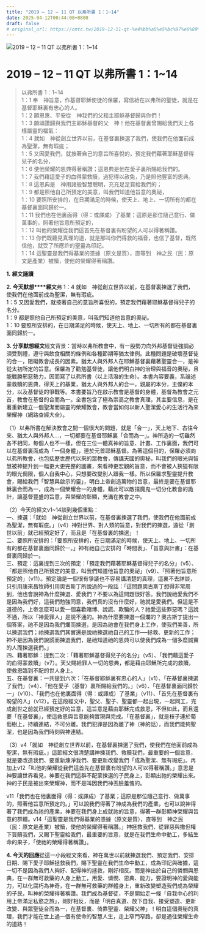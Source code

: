 ```yaml
---
title: "2019 – 12 – 11 QT 以弗所書 1：1~14"
date: 2025-04-12T00:44:08+0800
draft: false
# original_url: https://cmtc.tw/2019-12-11-qt-%e4%bb%a5%e5%bc%97%e6%89%80%e6%9b%b8-1%ef%bc%9a114
---
```


![2019 – 12 – 11 QT 以弗所書 1：1\~14](/images/qt.jpg   "2019 – 12 – 11 QT 以弗所書 1：1\~14")

# 2019 – 12 – 11 QT 以弗所書 1：1\~14

> 以弗所書 1：1\~14  
> 1：1 奉　神旨意，作基督耶穌使徒的保羅，寫信給在以弗所的聖徒，就是在基督耶穌裏有忠心的人。  
> 1：2 願恩惠、平安從　神我們的父和主耶穌基督歸與你們！  
> 1：3 願頌讚歸與我們主耶穌基督的父　神！他在基督裏曾賜給我們天上各樣屬靈的福氣：  
> 1：4 就如　神從創立世界以前，在基督裏揀選了我們，使我們在他面前成為聖潔，無有瑕疵；  
> 1：5 又因愛我們，就按著自己的意旨所喜悅的，預定我們藉著耶穌基督得兒子的名分，  
> 1：6 使他榮耀的恩典得著稱讚；這恩典是他在愛子裏所賜給我們的。  
> 1：7 我們藉這愛子的血得蒙救贖，過犯得以赦免，乃是照他豐富的恩典。  
> 1：8 這恩典是　神用諸般智慧聰明，充充足足賞給我們的；  
> 1：9 都是照他自己所預定的美意，叫我們知道他旨意的奧祕，  
> 1：10 要照所安排的，在日期滿足的時候，使天上、地上、一切所有的都在基督裏面同歸於一。  
> 1：11 我們也在他裏面得（得：或譯成）了基業；這原是那位隨己意行、做萬事的，照著他旨意所預定的，  
> 1：12 叫他的榮耀從我們這首先在基督裏有盼望的人可以得著稱讚。  
> 1：13 你們既聽見真理的道，就是那叫你們得救的福音，也信了基督，既然信他，就受了所應許的聖靈為印記。  
> 1：14 這聖靈是我們得基業的憑據（原文是質），直等到　神之民（民：原文是產業）被贖，使他的榮耀得著稱讚。

**1.** **經文誦讀**

**2. 今天默想****經文**弗 1：4 就如　神從創立世界以前，在基督裏揀選了我們，使我們在他面前成為聖潔，無有瑕疵。  
1：5 又因愛我們，就按著自己的意旨所喜悅的，預定我們藉著耶穌基督得兒子的名分。  
1：9 都是照他自己所預定的美意，叫我們知道他旨意的奧祕。  
1：10 要照所安排的，在日期滿足的時候，使天上、地上、一切所有的都在基督裏面同歸於一。

**3. 分享默想經文**經文背景：當時以弗所教會中，有一股勢力向外邦基督徒強調必須受割禮，遵守與飲食相關的條例和各種節期等猶太律例。此種問題是破壞基督徒的合一，阻礙教會成長的因素。猶太人與外邦人在耶穌基督裏藉著聖靈合一，是神從太初所定的旨意。保羅為了勸勉基督徒，讓他們明白神的治理與福音的奧秘，且能戰勝邪惡勢力，因而寫了以弗所書（以上活潑的生命）。本書內容要義，系論述蒙救贖的恩典，得天上的基業，猶太人與外邦人的合一，親屬的本分，主僕的本分，以及基督徒的爭戰等。本書要旨乃在啟示教會是基督的身體，基督為教會之元首，教會在基督的合而為一。全書包含了極為崇高之教會真理，其主要信息，是在著重新建立一個聖潔而屬靈的榮耀教會，教會當如何以新人聖潔愛心的生活行為來榮耀神（網路查經大全）。

（1）以弗所書在解決教會之間一個很大的問題，就是「合一」，天上地下、古往今來、猶太人與外邦人…，一切都要在基督耶穌裏「合而為一」。神所造的一切雖然各不相同，每個人也不一樣，但在三位一體真神的旨意、計畫、工作裏面，我們可以在基督裏面成為「一個身體」，連於元首耶穌基督。為著這個目的，保羅必須向以弗所教會，也包括歷世歷代以來的眾教會，傳講天國的奧秘，叫我們的眼光與智慧被神提升到一幅更大更完整的圖畫，來看神更宏觀的旨意，而不會被人狹獈有限的眼光侷限，個人自我中心，只想要改變別人跟我一樣。所以保羅求聖靈提升教會，賜給我們「智慧與啟示的靈」，明白上帝創造萬物的旨意，最終是要在基督耶穌裏合而為一，成為一個榮耀合一的身體，藉此可以敵擋魔鬼一切分化教會的詭計，讓基督豐盛的旨意，與榮耀的彰顯，充滿在教會之中。

（2）今天的經文v1\~14談到幾個重點：  
一、揀選：「就如　神從創立世界以前，在基督裏揀選了我們，使我們在他面前成為聖潔，無有瑕疵。」（v4）神對世界、對人類的旨意，對我們的揀選，遠從「創世以前」就已經預定好了，而且是「在基督裏的揀選」！  
二、要照所安排的：「要照所安排的，在日期滿足的時候，使天上、地上、一切所有的都在基督裏面同歸於一。」神有祂自己安排的「時間表」、「旨意與計畫」：在基督裏同歸於一。  
三、預定：這裏提到三次的預定：「預定我們藉著耶穌基督得兒子的名分」（v5）、「都是照他自己所預定的美意，叫我們知道他旨意的奧祕」（v9）、「照著他旨意所預定的」（v11）。預定論是一個很有爭議也不容易講清楚的真理，這裏不去詳談，只引用康來昌牧師引用奧古斯丁所說過的一段話：「這問題奧古斯丁想得非常周到，他也會說神為什麼揀選、愛我們？不要以為這問題很好答。我們說祂愛我們不是因為我們好，這我們勉強同意，我們真的沒有什麼好，祂就是愛我們。但這是不道德的，上帝怎麼可以愛一個喜歡賭博、說謊、欺騙的人？祂愛這些罪惡嗎？這說不通，所以「神愛罪人」是說不通的。神為什麼要揀選一個爛的？奧古斯丁提出一個答案，祂不是因為我們爛而揀選，是因為祂會在我們身上工作，使我們美善，所以揀選我們；祂揀選我們其實還是說祂揀選祂自己的工作──拯救、更新的工作；神不是因為我們說謊而揀選我們，是祂知道祂的恩典可以使我們成為一個多麼誠實的人而揀選我們。」  
四、藉著耶穌：提到二次：「藉著耶穌基督得兒子的名分」（v5）、「我們藉這愛子的血得蒙救贖」（v7）。天父賜給罪人一切的恩典，都是藉由耶穌所完成的救贖，使救恩臨到不配的世人身上。  
五、在基督裏：一共提到六次：「在基督耶穌裏有忠心的人」（v1）、「在基督裏揀選了我們」（v4）、「他在愛子（基督）裏所賜給我們的。」（v6）、「在基督裏面同歸於一」（v10）、「我們也在他裏面得（得：或譯成）了基業」（v11）、「首先在基督裏有盼望的人」（v12）。在這段經文中，聖父、聖子、聖靈都一起出現，一起同工，完成創世之前就已經預定好的旨意，這旨意是藉由耶穌完成救恩，不但如此，而且還要「在基督裏」，使這救恩與旨意能夠實現與完成。「在基督裏」，就是枝子連於葡萄樹上，持續連結，不可分離。我們犯罪是因為離了神（神的話），而我們能夠聖潔，也是因為我們時刻與神連結。

（3）v4「就如　神從創立世界以前，在基督裏揀選了我們，使我們在他面前成為聖潔，無有瑕疵。」這節經文很清楚講神揀我們、救贖我們，最重要的一個旨意，就是要改造我們、要重新煉淨我們、要更新改變我們「成為聖潔、無有瑕疪」。再加上v12「叫他的榮耀從我們這首先在基督裏有盼望的人可以得著稱讚。」意思是神要讓世界看見，神要在我們這群不配蒙揀選的子民身上，彰顯出祂的榮耀出來。神的子民是被出來榮耀神，而不是叫因我們神丟臉羞愧的。

v11「我們也在他裏面得（得：或譯成）了基業；這原是那位隨己意行、做萬事的，照著他旨意所預定的。」可以說我們得著了神成為我們的產業，也可以說神得著了我們成為祂的產業，神要在我們身上成就祂的旨意，得著一群彰顯神榮耀與旨意的群體。v14「這聖靈是我們得基業的憑據（原文是質），直等到　神之民（民：原文是產業）被贖，使他的榮耀得著稱讚。」神拯救我們、從罪惡與撒但權下買贖我們，又賜下聖靈給我們，最重要的旨意，就是在我們生命中動工，多結生命的果子，「使祂的榮耀得著稱讚」。

**4. 今天的回應**從這一小段經文來看，神在萬世以前就揀選我們、預定我們、安排日期、賜下愛子耶穌拯救我們，賜下聖靈在我們生命中動工，成為印記與確據，這一切不是因為我們人夠好、配得神的拯救，剛好相反。而是神出於自己的憐憫與恩典，在一群無可救藥的人身上動工，用愛、憐憫、恩典、能力，要證明神的愛與能力，可以化腐朽為神奇，在一群無可救藥的群體身上，重新改變塑造我們成為榮耀的子民，叫神的榮耀得著稱讚。我們成為基督徒，不是開始走一條「自我中心的利用上帝滿足私慾之旅」，剛好相反，而是「明白真道、放下自我、接受塑造、更新改變、與眾聖徒合而為一，在基督裏、倚靠聖靈、榮耀父神」！明白這個奧秘的真理，我們才能在世上過一個有使命的智慧人生，走上窄門窄路，卻是通往榮耀生命的道路！